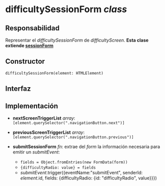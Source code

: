 # difficultySessionForm _class_

## Responsabilidad

Representar el _difficultySessionForm_ de _difficultyScreen_. **Esta clase extiende [sessionForm](./sessionForm.md)**

## Constructor

```
difficultySessionForm(element: HTMLElement)
```

## Interfaz

## Implementación

-   **nextScreenTriggerList** _array_: `[element.querySelector(".navigationButton.next")]`

-   **previousScreenTriggerList** _array_: `[element.querySelector(".navigationButton.previous")]`

-   **submitSessionForm** _fn_: extrae del _form_ la información necesaria para emitir un _submitEvent_:

    -   `fields = Object.fromEntries(new FormData(form))`
    -   `{difficultyRadio: value} = fields`
    -   _submitEvent_.trigger({eventName:"submitEvent", senderId: _element_.id, fields: {difficultyRadio: {id: "difficultyRadio", value}}})
